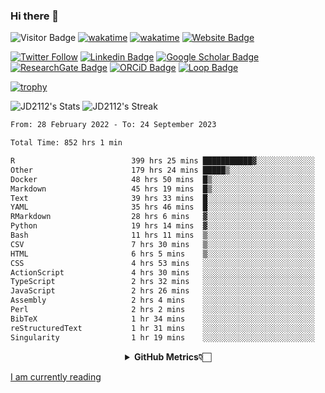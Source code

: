 ### Hi there 👋
![Visitor Badge](https://visitor-badge.laobi.icu/badge?page_id=JD2112.JD2112)
[![wakatime](https://github.com/JD2112/JD2112/actions/workflows/waka-readme.yml/badge.svg)](https://github.com/JD2112/JD2112/actions/workflows/waka-readme.yml)
[![wakatime](https://wakatime.com/badge/user/fe95275f-909a-4147-a45d-624981173898.svg)](https://wakatime.com/@fe95275f-909a-4147-a45d-624981173898)
[![Website Badge](https://img.shields.io/badge/website-informational?style=flat-square)](http://jyotirmoydas.netlify.app)

[![Twitter Follow](https://img.shields.io/twitter/follow/jyotirmoy21?style=social)](https://twitter.com/jyotirmoy21)
[![Linkedin Badge](https://img.shields.io/badge/-jyotirmoy-blue?style=plastic&logo=Linkedin&logoColor=white&link=https://www.linkedin.com/in/dasjyotirmoy/)](https://www.linkedin.com/in/dasjyotirmoy/)
[![Google Scholar Badge](https://img.shields.io/badge/-jyotirmoy-blue?style=plastic&logo=GoogleScholar&logoColor=white&link=https://scholar.google.se/citations?user=IMBYOv8AAAAJ&hl=en)](https://scholar.google.se/citations?user=IMBYOv8AAAAJ&hl=en)
[![ResearchGate Badge](https://img.shields.io/badge/-jyotirmoy-cyan?style=plastic&logo=ResearchGate&logoColor=white&link=https://www.researchgate.net/profile/Jyotirmoy-Das-3)](https://www.researchgate.net/profile/Jyotirmoy-Das-3)
[![ORCiD Badge](https://img.shields.io/badge/-jyotirmoy-green?style=plastic&logo=orcid&logoColor=white&link=https://orcid.org/0000-0002-5649-4658)](https://orcid.org/0000-0002-5649-4658)
[![Loop Badge](https://img.shields.io/badge/-jyotirmoy-orange?style=plastic&logo=Loop&logoColor=white&link=https://loop.frontiersin.org/people/1519976/overview)](https://loop.frontiersin.org/people/1519976/overview)

[![trophy](https://github-profile-trophy.vercel.app/?username=JD2112)](https://github.com/ryo-ma/github-profile-trophy)

<!--
**JD2112/JD2112** is a ✨ _special_ ✨ repository because its `README.md` (this file) appears on your GitHub profile.

Here are some ideas to get you started:

- 🔭 I’m currently working on ...
- 🌱 I’m currently learning ...
- 👯 I’m looking to collaborate on ...
- 🤔 I’m looking for help with ...
- 💬 Ask me about ...
- 📫 How to reach me: ...
- 😄 Pronouns: ...
- ⚡ Fun fact: ...
![JD2112's Top Languages](https://github-readme-stats.vercel.app/api/top-langs/?username=JD2112&theme=vue-dark&show_icons=true&hide_border=true&layout=compact)
-->
![JD2112's Stats](https://github-readme-stats.vercel.app/api?username=JD2112&theme=vue-dark&show_icons=true&hide_border=true&count_private=true)
![JD2112's Streak](https://github-readme-streak-stats.herokuapp.com/?user=JD2112&theme=vue-dark&hide_border=true)





<!--START_SECTION:waka-->

```txt
From: 28 February 2022 - To: 24 September 2023

Total Time: 852 hrs 1 min

R                          399 hrs 25 mins ███████████▓░░░░░░░░░░░░░   46.88 %
Other                      179 hrs 24 mins █████▒░░░░░░░░░░░░░░░░░░░   21.06 %
Docker                     48 hrs 50 mins  █▒░░░░░░░░░░░░░░░░░░░░░░░   05.73 %
Markdown                   45 hrs 19 mins  █▒░░░░░░░░░░░░░░░░░░░░░░░   05.32 %
Text                       39 hrs 33 mins  █░░░░░░░░░░░░░░░░░░░░░░░░   04.64 %
YAML                       35 hrs 46 mins  █░░░░░░░░░░░░░░░░░░░░░░░░   04.20 %
RMarkdown                  28 hrs 6 mins   ▓░░░░░░░░░░░░░░░░░░░░░░░░   03.30 %
Python                     19 hrs 14 mins  ▓░░░░░░░░░░░░░░░░░░░░░░░░   02.26 %
Bash                       11 hrs 11 mins  ▒░░░░░░░░░░░░░░░░░░░░░░░░   01.31 %
CSV                        7 hrs 30 mins   ▒░░░░░░░░░░░░░░░░░░░░░░░░   00.88 %
HTML                       6 hrs 5 mins    ▒░░░░░░░░░░░░░░░░░░░░░░░░   00.71 %
CSS                        4 hrs 53 mins   ░░░░░░░░░░░░░░░░░░░░░░░░░   00.57 %
ActionScript               4 hrs 30 mins   ░░░░░░░░░░░░░░░░░░░░░░░░░   00.53 %
TypeScript                 2 hrs 32 mins   ░░░░░░░░░░░░░░░░░░░░░░░░░   00.30 %
JavaScript                 2 hrs 26 mins   ░░░░░░░░░░░░░░░░░░░░░░░░░   00.29 %
Assembly                   2 hrs 4 mins    ░░░░░░░░░░░░░░░░░░░░░░░░░   00.24 %
Perl                       2 hrs 2 mins    ░░░░░░░░░░░░░░░░░░░░░░░░░   00.24 %
BibTeX                     1 hr 34 mins    ░░░░░░░░░░░░░░░░░░░░░░░░░   00.18 %
reStructuredText           1 hr 31 mins    ░░░░░░░░░░░░░░░░░░░░░░░░░   00.18 %
Singularity                1 hr 19 mins    ░░░░░░░░░░░░░░░░░░░░░░░░░   00.16 %
```

<!--END_SECTION:waka-->

<div align="center">
    <details>
        <summary><b>GitHub Metrics👇🏻</b></summary>
    <br>
        
[Get Details](https://metrics.lecoq.io/insights/JD2112)
    </details>
</div>

<a target="_blank" href="https://www.goodreads.com/user/show/21242415-jyotirmoy-das">I am currently reading</a>


